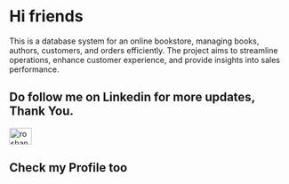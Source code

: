 # Hi friends 

This is a database system for an online bookstore, managing books, authors, customers, and orders efficiently. The project aims to streamline operations, enhance customer experience, and provide insights into sales performance.


## Do follow me on Linkedin for more updates, Thank You.

<a href="https://www.linkedin.com/in/roshan-v-222094233" target="blank"><img align="center" src="https://raw.githubusercontent.com/rahuldkjain/github-profile-readme-generator/master/src/images/icons/Social/linked-in-alt.svg" alt="roshan-v-222094233" height="30" width="40" /></a>


## Check my Profile too
